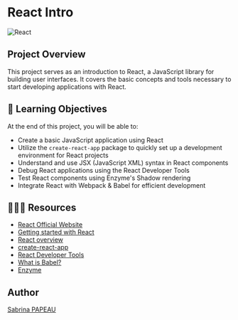 # React Intro
![React](https://zupimages.net/up/24/34/7z0w.png)

##  Project Overview

This project serves as an introduction to React, a JavaScript library for building user interfaces. It covers the basic concepts and tools necessary to start developing applications with React.

## 📖 Learning Objectives

At the end of this project, you will be able to:

- Create a basic JavaScript application using React
- Utilize the `create-react-app` package to quickly set up a development environment for React projects
- Understand and use JSX (JavaScript XML) syntax in React components
- Debug React applications using the React Developer Tools
- Test React components using Enzyme's Shadow rendering
- Integrate React with Webpack & Babel for efficient development

## 🧑🏻‍💻 Resources

- [React Official Website](https://reactjs.org/)
- [Getting started with React](https://reactjs.org/docs/getting-started.html)
- [React overview](https://reactjs.org/docs/hello-world.html)
- [create-react-app](https://create-react-app.dev/)
- [React Developer Tools](https://chrome.google.com/webstore/detail/react-developer-tools/fmkadmapgofadopljbjfkapdkoienihi)
- [What is Babel?](https://babeljs.io/)
- [Enzyme](https://enzymejs.github.io/enzyme/)

##  Author

[Sabrina PAPEAU](https://github.com/Holbiwan)

